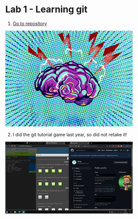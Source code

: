 # Lab 1 - Learning git

1. [Go to repository](https://github.com/Rix11-H/DEV5-LAB1)

<img src="https://github.com/Rix11-H/DEV5-LAB1/blob/main/brain.gif" alt="drawing" width="400"/>

2. I did the git tutorial game last year, so did not retake it!
<img src="https://github.com/Rix11-H/2-imd-webtechadv-portfolio/raw/main/lab1/screenshot-gitLearning.png" alt="git-tutorial" width="400"/>

